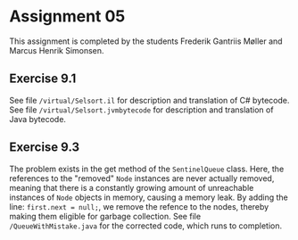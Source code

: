 # Assignment 05

This assignment is completed by the students Frederik Gantriis Møller and Marcus Henrik Simonsen.

## Exercise 9.1

See file `/virtual/Selsort.il` for description and translation of C# bytecode.
See file `/virtual/Selsort.jvmbytecode` for description and translation of Java bytecode.

## Exercise 9.3

The problem exists in the get method of the `SentinelQueue` class.
Here, the references to the "removed" `Node` instances are never actually removed, meaning that
there is a constantly growing amount of unreachable instances of `Node` objects in memory, causing
a memory leak.
By adding the line: `first.next = null;`, we remove the refence to the nodes, thereby making them
eligible for garbage collection.
See file `/QueueWithMistake.java` for the corrected code, which runs to completion.

